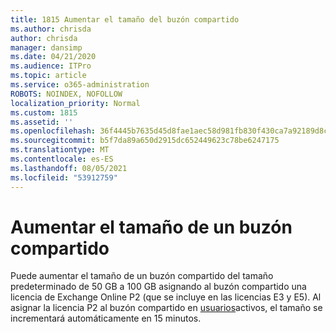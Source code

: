 ```yaml
---
title: 1815 Aumentar el tamaño del buzón compartido
ms.author: chrisda
author: chrisda
manager: dansimp
ms.date: 04/21/2020
ms.audience: ITPro
ms.topic: article
ms.service: o365-administration
ROBOTS: NOINDEX, NOFOLLOW
localization_priority: Normal
ms.custom: 1815
ms.assetid: ''
ms.openlocfilehash: 36f4445b7635d45d8fae1aec58d981fb830f430ca7a92189d8c038e04a86ef67
ms.sourcegitcommit: b5f7da89a650d2915dc652449623c78be6247175
ms.translationtype: MT
ms.contentlocale: es-ES
ms.lasthandoff: 08/05/2021
ms.locfileid: "53912759"
---
```

# <a name="increase-the-size-of-a-shared-mailbox"></a>Aumentar el tamaño de un buzón compartido

Puede aumentar el tamaño de un buzón compartido del tamaño predeterminado de 50 GB a 100 GB asignando al buzón compartido una licencia de Exchange Online P2 (que se incluye en las licencias E3 y E5). Al asignar la licencia P2 al buzón compartido en [usuarios](https://portal.office.com/adminportal/home)activos, el tamaño se incrementará automáticamente en 15 minutos.
